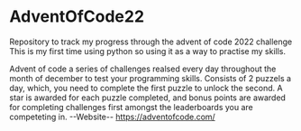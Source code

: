 # AdventOfCode22
Repository to track my progress through the advent of code 2022 challenge 
This is my first time using python so using it as a way to practise my skills.

Advent of code a series of challenges realsed every day throughout the month of december to test your programming skills.
Consists of 2 puzzels a day, which, you need to complete the first puzzle to unlock the second. 
A star is awarded for each puzzle completed, and bonus points are awarded for completing challenges first amongst the leaderboards you are competeting in. 
--Website--
https://adventofcode.com/
